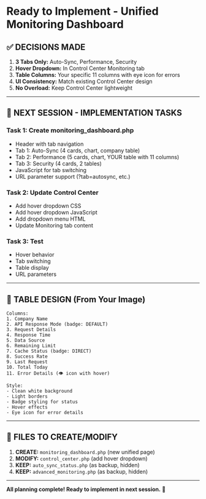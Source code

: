 # Ready to Implement - Unified Monitoring Dashboard

## ✅ DECISIONS MADE

1. **3 Tabs Only:** Auto-Sync, Performance, Security
2. **Hover Dropdown:** In Control Center Monitoring tab
3. **Table Columns:** Your specific 11 columns with eye icon for errors
4. **UI Consistency:** Match existing Control Center design
5. **No Overload:** Keep Control Center lightweight

---

## 📝 NEXT SESSION - IMPLEMENTATION TASKS

### **Task 1: Create monitoring_dashboard.php**
- Header with tab navigation
- Tab 1: Auto-Sync (4 cards, chart, company table)
- Tab 2: Performance (5 cards, chart, YOUR table with 11 columns)
- Tab 3: Security (4 cards, 2 tables)
- JavaScript for tab switching
- URL parameter support (?tab=autosync, etc.)

### **Task 2: Update Control Center**
- Add hover dropdown CSS
- Add hover dropdown JavaScript
- Add dropdown menu HTML
- Update Monitoring tab content

### **Task 3: Test**
- Hover behavior
- Tab switching
- Table display
- URL parameters

---

## 🎨 TABLE DESIGN (From Your Image)

```
Columns:
1. Company Name
2. API Response Mode (badge: DEFAULT)
3. Request Details
4. Response Time
5. Data Source
6. Remaining Limit
7. Cache Status (badge: DIRECT)
8. Success Rate
9. Last Request
10. Total Today
11. Error Details (👁️ icon with hover)

Style:
- Clean white background
- Light borders
- Badge styling for status
- Hover effects
- Eye icon for error details
```

---

## 📂 FILES TO CREATE/MODIFY

1. **CREATE:** `monitoring_dashboard.php` (new unified page)
2. **MODIFY:** `control_center.php` (add hover dropdown)
3. **KEEP:** `auto_sync_status.php` (as backup, hidden)
4. **KEEP:** `advanced_monitoring.php` (as backup, hidden)

---

**All planning complete! Ready to implement in next session.** 🚀

